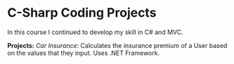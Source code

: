 # C-Sharp Coding Projects

In this course I continued to develop my skill in C# and MVC.

**Projects:**
_Car Insurance:_
Calculates the insurance premium of a User based on the values that they input. Uses .NET Framework.
